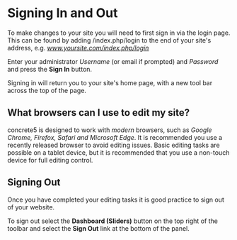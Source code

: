 # Signing In and Out

To make changes to your site you will need to first sign in via the login page. This can be found by adding /index.php/login to the end of your site's address, e.g. _www.yoursite.com/index.php/login_

Enter your administrator _Username_ \(or email if prompted\) and _Password_ and press the **Sign In** button.

Signing in will return you to your site's home page, with a new tool bar across the top of the page.

## What browsers can I use to edit my site? <a id="browsers"></a>

concrete5 is designed to work with _modern_ browsers, such as _Google Chrome, Firefox, Safari and Microsoft Edge_. It is recommended you use a recently released browser to avoid editing issues. Basic editing tasks are possible on a tablet device, but it is recommended that you use a non-touch device for full editing control.

## Signing Out <a id="signout"></a>

Once you have completed your editing tasks it is good practice to sign out of your website.

To sign out select the **Dashboard \(Sliders\)** button on the top right of the toolbar and select the **Sign Out** link at the bottom of the panel.

